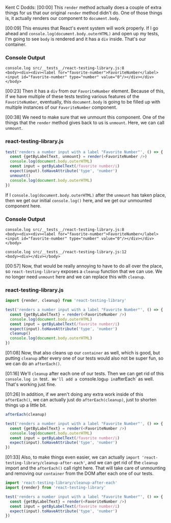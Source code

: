 Kent C Dodds: [00:00] This `render` method actually does a couple of extra things for us that our original `render` method didn't do. One of those things is, it actually renders our component to `document.body`.

[00:09] This ensures that React's event system will work properly. If I go ahead and `console.log(document.body.outerHTML)` and open up my tests, I'm going to see `body` is rendered and it has a `div` inside. That's our container.

### Console Output
```
console.log src/__tests__/react-testing-library.js:8
<body><div><div><label for="favorite-number">FavoriteNumber</label><input id="favorite-number" type="number" value="0"/></div></div></body>
```

[00:23] Then it has a `div` from our `FavoriteNumber` element. Because of this, if we have multiple of these tests testing various features of the `FavoriteNumber`, eventually, this `document.body` is going to be filled up with multiple instances of our `FavoriteNumber` component.

[00:38] We need to make sure that we unmount this component. One of the things that the `render` method gives back to us is `unmount`. Here, we can call `unmount`.

### react-testing-library.js
```javascript
test('renders a number input with a label "Favorite Number"', () => {
  const {getByLabelText, unmount} = render(<FavoriteNumber />)
  console.log(document.body.outerHTML)
  const input = getByLabelText(/favorite number/i)
  expect(input).toHaveAttribute('type', 'number')
  unmount()
  console.log(document.body.outerHTML)
})
```

If I `console.log(document.body.outerHTML)` after the `unmount` has taken place, then we get our initial `console.log()` here, and we get our unmounted component here.

### Console Output
```
console.log src/__tests__/react-testing-library.js:8
<body><div><div><label for="favorite-number">FavoriteNumber</label><input id="favorite-number" type="number" value="0"/></div></div></body>

console.log src/__tests__/react-testing-library.js:12
<body><div></div></body>
```

[00:57] Now, that would be really annoying to have to do all over the place, so `react-testing-library` exposes a `cleanup` function that we can use. We no longer need `unmount` here and we can replace this with `cleanup`.

### react-testing-library.js
```javascript
import {render, cleanup} from 'react-testing-library'

test('renders a number input with a label "Favorite Number"', () => {
  const {getByLabelText} = render(<FavoriteNumber />)
  console.log(document.body.outerHTML)
  const input = getByLabelText(/favorite number/i)
  expect(input).toHaveAttribute('type', 'number')
  cleanup()
  console.log(document.body.outerHTML)
})
```

[01:08] Now, that also cleans up our `container` as well, which is good, but putting `cleanup` after every one of our tests would also not be super fun, so we can do an `afterEach()`.

[01:16] We'll `cleanup` after each one of our tests. Then we can get rid of this `console.log in `test`. We'll add a `console.log` up in `afterEach` as well. That's working just fine.

[01:26] In addition, if we aren't doing any extra work inside of this `afterEach()`, we can actually just do `afterEach(cleanup)`, just to shorten things up a little bit.

```javascript
afterEach(cleanup)

test('renders a number input with a label "Favorite Number"', () => {
  const {getByLabelText} = render(<FavoriteNumber />)
  console.log(document.body.outerHTML)
  const input = getByLabelText(/favorite number/i)
  expect(input).toHaveAttribute('type', 'number')
})
```

[01:33] Also, to make things even easier, we can actually `import 'react-testing-library/cleanup-after-each'`, and we can get rid of the `cleanup` import and the `afterEach()` call right here. That will take care of unmounting and removing our `container` from the DOM after each one of our tests.

```javascript
import 'react-testing-library/cleanup-after-each'
import {render} from 'react-testing-library'

test('renders a number input with a label "Favorite Number"', () => {
  const {getByLabelText} = render(<FavoriteNumber />)
  const input = getByLabelText(/favorite number/i)
  expect(input).toHaveAttribute('type', 'number')
})
```
